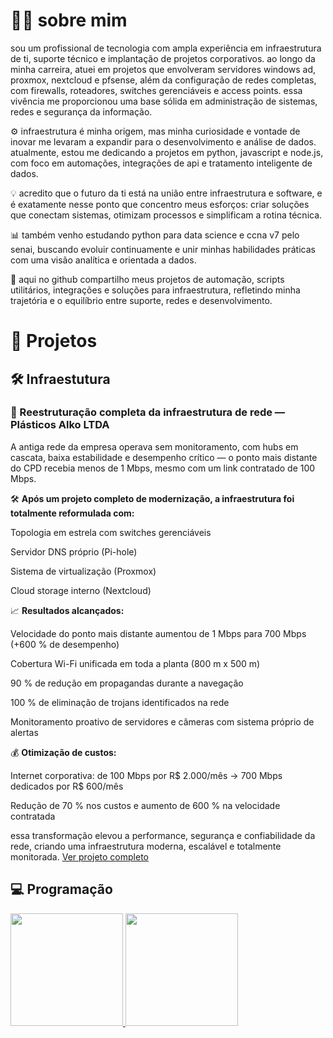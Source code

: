# 👨‍💻 sobre mim

sou um profissional de tecnologia com ampla experiência em infraestrutura de ti, suporte técnico e implantação de projetos corporativos. ao longo da minha carreira, atuei em projetos que envolveram servidores windows ad, proxmox, nextcloud e pfsense, além da configuração de redes completas, com firewalls, roteadores, switches gerenciáveis e access points. essa vivência me proporcionou uma base sólida em administração de sistemas, redes e segurança da informação.

⚙️ infraestrutura é minha origem, mas minha curiosidade e vontade de inovar me levaram a expandir para o desenvolvimento e análise de dados. atualmente, estou me dedicando a projetos em python, javascript e node.js, com foco em automações, integrações de api e tratamento inteligente de dados.

💡 acredito que o futuro da ti está na união entre infraestrutura e software, e é exatamente nesse ponto que concentro meus esforços: criar soluções que conectam sistemas, otimizam processos e simplificam a rotina técnica.

📊 também venho estudando python para data science e ccna v7 pelo senai, buscando evoluir continuamente e unir minhas habilidades práticas com uma visão analítica e orientada a dados.

🚀 aqui no github compartilho meus projetos de automação, scripts utilitários, integrações e soluções para infraestrutura, refletindo minha trajetória e o equilíbrio entre suporte, redes e desenvolvimento.

# 🧩 Projetos
## 🛠️ Infraestutura
### 🚀 Reestruturação completa da infraestrutura de rede — Plásticos Alko LTDA

A antiga rede da empresa operava sem monitoramento, com hubs em cascata, baixa estabilidade e desempenho crítico — o ponto mais distante do CPD recebia menos de 1 Mbps, mesmo com um link contratado de 100 Mbps.

🛠️ **Após um projeto completo de modernização, a infraestrutura foi totalmente reformulada com:**

Topologia em estrela com switches gerenciáveis

Servidor DNS próprio (Pi-hole)

Sistema de virtualização (Proxmox)

Cloud storage interno (Nextcloud)

📈 **Resultados alcançados:**

Velocidade do ponto mais distante aumentou de 1 Mbps para 700 Mbps (+600 % de desempenho)

Cobertura Wi-Fi unificada em toda a planta (800 m x 500 m)

90 % de redução em propagandas durante a navegação

100 % de eliminação de trojans identificados na rede

Monitoramento proativo de servidores e câmeras com sistema próprio de alertas

💰 **Otimização de custos:**

Internet corporativa: de 100 Mbps por R$ 2.000/mês → 700 Mbps dedicados por R$ 600/mês

Redução de 70 % nos custos e aumento de 600 % na velocidade contratada

essa transformação elevou a performance, segurança e confiabilidade da rede, criando uma infraestrutura moderna, escalável e totalmente monitorada.
[Ver projeto completo](https://github.com/ChrisFsilva/NomeDoRepositorio)


## 💻 Programação
<div>
<a href="https://github.com/seu-usuário-aqui">
<img loading="lazy" height="180em" src="https://github-readme-stats.vercel.app/api/top-langs/?username=ChrisFsilva&layout=compact&langs_count=7&theme=dracula"/>
<img loading="lazy" height="180em" src="https://github-readme-stats.vercel.app/api?username=ChrisFsilva&show_icons=true&theme=dracula&include_all_commits=true&count_private=true"/>
</div>
